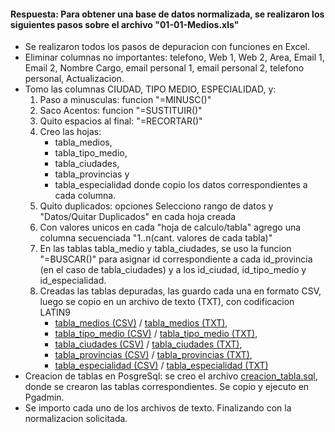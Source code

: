 #### Respuesta: Para obtener una base de datos normalizada, se realizaron los siguientes pasos sobre el archivo "01-01-Medios.xls"

- Se realizaron todos los pasos de depuracion con funciones en Excel. 
- Eliminar columnas no importantes: telefono, Web 1, Web 2, Area, Email 1, Email 2, Nombre Cargo, email personal 1, email personal 2, telefono personal, Actualizacion. 
- Tomo las columnas CIUDAD, TIPO MEDIO, ESPECIALIDAD, y:
    1. Paso a minusculas: funcion "=MINUSC()"
    2. Saco Acentos: funcion "=SUSTITUIR()"
    3. Quito espacios al final: "=RECORTAR()"
    4. Creo las hojas: 
        + tabla_medios, 
        + tabla_tipo_medio, 
        + tabla_ciudades, 
        + tabla_provincias y 
        + tabla_especialidad 
        donde copio los datos correspondientes a cada columna. 
    5. Quito duplicados: opciones Selecciono rango de datos y "Datos/Quitar Duplicados" en cada hoja creada
    6. Con valores unicos en cada "hoja de calculo/tabla" agrego una columna secuenciada "1..n(cant. valores de cada tabla)"
    7. En las tablas tabla_medio y tabla_ciudades, se uso la funcion "=BUSCAR()" para asignar id correspondiente a cada id_provincia (en el caso de tabla_ciudades) y a los id_ciudad, id_tipo_medio y id_especialidad. 
    8. Creadas las tablas depuradas, las guardo cada una en formato CSV, luego se copio en un archivo de texto (TXT), con codificacion LATIN9
        + [tabla_medios (CSV)](extraccion/tabla_medios_resultado.csv) / [tabla_medios (TXT)](extraccion/tabla_medios_resultado.txt), 
        + [tabla_tipo_medio (CSV)](extraccion/tabla_tipo_medio.csv) / [tabla_tipo_medio (TXT)](extraccion/tabla_tipo_medio.txt), 
        + [tabla_ciudades (CSV)](extraccion/tabla_ciudades.csv) / [tabla_ciudades (TXT)](extraccion/tabla_ciudades.txt), 
        + [tabla_provincias (CSV)](extraccion/tabla_provincias.csv) / [tabla_provincias (TXT)](extraccion/tabla_provincias.txt), 
        + [tabla_especialidad (CSV)](extraccion/tabla_especialidad.csv) / [tabla_especialidad (TXT)](extraccion/tabla_especialidad.txt)
- Creacion de tablas en PosgreSql: se creo el archivo [creacion_tabla.sql](carga/creacion_tablas.sql), donde se crearon las tablas correspondientes. Se copio y ejecuto en Pgadmin. 
- Se importo cada uno de los archivos de texto. Finalizando con la normalizacion solicitada. 